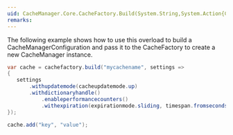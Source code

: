 ```yaml
---
uid: CacheManager.Core.CacheFactory.Build(System.String,System.Action{CacheManager.Core.ConfigurationBuilderCachePart})
remarks: 
---
```


The following example shows how to use this overload to build a CacheManagerConfiguration 
and pass it to the CacheFactory to create a new CacheManager instance.

```csharp
var cache = cachefactory.build("mycachename", settings =>
{
   settings
       .withupdatemode(cacheupdatemode.up)
       .withdictionaryhandle()
           .enableperformancecounters()
           .withexpiration(expirationmode.sliding, timespan.fromseconds(10));
});

cache.add("key", "value");
```
